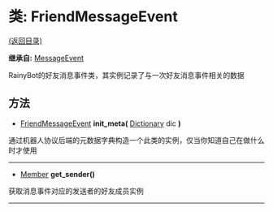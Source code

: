 # 类: FriendMessageEvent  
[(返回目录)](README.md)  
  
**继承自:** [MessageEvent](MessageEvent.md)  
  
RainyBot的好友消息事件类，其实例记录了与一次好友消息事件相关的数据  
  
## 方法 
  
- [FriendMessageEvent](FriendMessageEvent.md) **init_meta(** [Dictionary](https://docs.godotengine.org/en/latest/classes/class_dictionary.html) dic **)**  
  
通过机器人协议后端的元数据字典构造一个此类的实例，仅当你知道自己在做什么时才使用  
  
---  
  
- [Member](Member.md) **get_sender()**  
  
获取消息事件对应的发送者的好友成员实例  
  
---  
  

